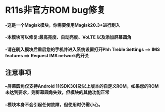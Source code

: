# R11s非官方ROM bug修复
#### -这是一个Magisk模块，你需要使用Magisk20.3+进行刷入
#### -本模块可以修复:最高亮度、自动亮度、VoLTE 以及添加屏幕圆角
#### -请在刷入模块后重启您的手机并进入系统设置打开Phh Treble Settings ==> IMS features ==> Request IMS network的开关


## 注意事项
#### –屏幕圆角仅支持Android 11(SDK30)及以上版本的自定义ROM，如果您的ROM未达到要求，则屏幕圆角失效，但模块的其他功能正常
#### –模块本身不会引起任何故障，但使用时仍需小心。
